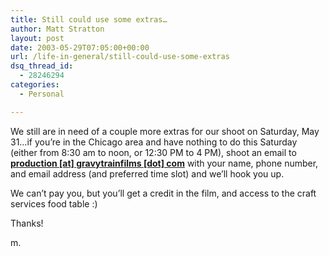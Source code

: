 ```yaml
---
title: Still could use some extras…
author: Matt Stratton
layout: post
date: 2003-05-29T07:05:00+00:00
url: /life-in-general/still-could-use-some-extras
dsq_thread_id:
  - 28246294
categories:
  - Personal

---
```

We still are in need of a couple more extras for our shoot on Saturday, May 31&#8230;if you&#8217;re in the Chicago area and have nothing to do this Saturday (either from 8:30 am to noon, or 12:30 PM to 4 PM), shoot an email to **[production [at] gravytrainfilms [dot] com][1]** with your name, phone number, and email address (and preferred time slot) and we&#8217;ll hook you up.

We can&#8217;t pay you, but you&#8217;ll get a credit in the film, and access to the craft services food table :)

Thanks!

m.

 [1]: javascript:DeCryptX('2r1s3r1e0u2e1u0i1p1o0@0g2t3d0v0y3w3u1b3l2p2h3l1m0m1t201d1p2o')